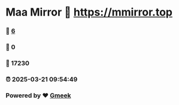 # Maa Mirror :link: https://mmirror.top 
### :page_facing_up: [6](https://mmirror.top/tag.html) 
### :speech_balloon: 0 
### :hibiscus: 17230 
### :alarm_clock: 2025-03-21 09:54:49 
### Powered by :heart: [Gmeek](https://github.com/Meekdai/Gmeek)
